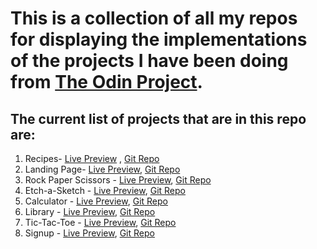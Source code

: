 
# This is a collection of all my repos for displaying the implementations of the projects I have been doing from [The Odin Project](https://www.theodinproject.com/).


## The current list of projects that are in this repo are:
1. Recipes- [Live Preview](https://ankur26.github.io/odin-recipes/) , [Git Repo](https://github.com/ankur26/odin-recipes)
2. Landing Page- [Live Preview](https://ankur26.github.io/landing-page-demo/), [Git Repo](https://github.com/ankur26/landing-page-demo)
3. Rock Paper Scissors - [Live Preview](https://ankur26.github.io/rock-paper-scissors/), [Git Repo](https://github.com/ankur26/rock-paper-scissors)
4. Etch-a-Sketch - [Live Preview](https://ankur26.github.io/etch-a-sketch/), [Git Repo](https://github.com/ankur26/etch-a-sketch)
5. Calculator - [Live Preview](https://ankur26.github.io/calculator/), [Git Repo](https://github.com/ankur26/calculator)
6. Library - [Live Preview](https://ankur26.github.io/bookshelf/), [Git Repo](https://github.com/ankur26/bookshelf)
7. Tic-Tac-Toe - [Live Preview](https://ankur26.github.io/tic-tac-toe/), [Git Repo](https://github.com/ankur26/tic-tac-toe)
8. Signup - [Live Preview](https://ankur26.github.io/signup-page-demo/), [Git Repo](https://github.com/ankur26/signup-page-demo)

